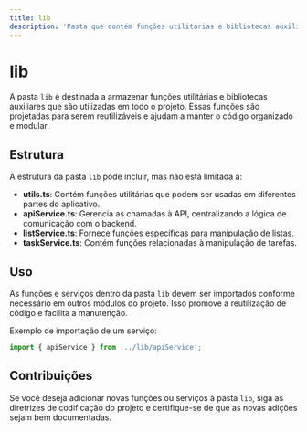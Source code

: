 ```yaml
---
title: lib
description: 'Pasta que contém funções utilitárias e bibliotecas auxiliares para o projeto.'
---
```


# lib

A pasta `lib` é destinada a armazenar funções utilitárias e bibliotecas auxiliares que são utilizadas em todo o projeto. Essas funções são projetadas para serem reutilizáveis e ajudam a manter o código organizado e modular.

## Estrutura

A estrutura da pasta `lib` pode incluir, mas não está limitada a:

- **utils.ts**: Contém funções utilitárias que podem ser usadas em diferentes partes do aplicativo.
- **apiService.ts**: Gerencia as chamadas à API, centralizando a lógica de comunicação com o backend.
- **listService.ts**: Fornece funções específicas para manipulação de listas.
- **taskService.ts**: Contém funções relacionadas à manipulação de tarefas.

## Uso

As funções e serviços dentro da pasta `lib` devem ser importados conforme necessário em outros módulos do projeto. Isso promove a reutilização de código e facilita a manutenção.

Exemplo de importação de um serviço:

```javascript
import { apiService } from '../lib/apiService';
```

## Contribuições

Se você deseja adicionar novas funções ou serviços à pasta `lib`, siga as diretrizes de codificação do projeto e certifique-se de que as novas adições sejam bem documentadas.
